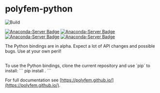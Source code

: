 # polyfem-python
![Build](https://github.com/polyfem/polyfem-python/workflows/Build/badge.svg)


[![Anaconda-Server Badge](https://anaconda.org/conda-forge/polyfempy/badges/latest_release_date.svg)](https://anaconda.org/conda-forge/polyfempy)
[![Anaconda-Server Badge](https://anaconda.org/conda-forge/polyfempy/badges/downloads.svg)](https://anaconda.org/conda-forge/polyfempy)
[![Anaconda-Server Badge](https://anaconda.org/conda-forge/polyfempy/badges/platforms.svg)](https://anaconda.org/conda-forge/polyfempy)
[![Anaconda-Server Badge](https://anaconda.org/conda-forge/polyfempy/badges/installer/conda.svg)](https://conda.anaconda.org/conda-forge)


The Python bindings are in alpha. Expect a lot of API changes and possible bugs. Use at your own peril!

<br/>
To use the Python bindings, clone the current repository and use `pip` to install:
```
pip install .
```

For full documentation see [https://polyfem.github.io/](https://polyfem.github.io/).
